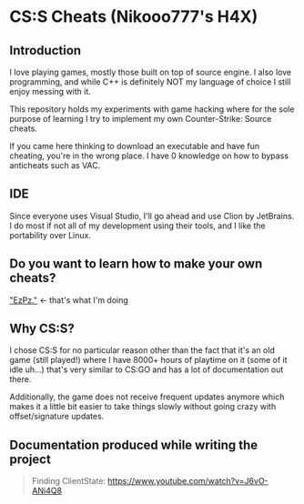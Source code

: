# CS:S Cheats (Nikooo777's H4X)

## Introduction

I love playing games, mostly those built on top of source engine. I also love programming, and while C++ is definitely
NOT my language of choice I still enjoy messing with it.

This repository holds my experiments with game hacking where for the sole purpose of learning I try to implement my own
Counter-Strike: Source cheats.

If you came here thinking to download an executable and have fun cheating, you're in the wrong place. I have 0 knowledge
on how to bypass anticheats such as VAC.

## IDE

Since everyone uses Visual Studio, I'll go ahead and use Clion by JetBrains. I do most if not all of my development
using their tools, and I like the portability over Linux.

## Do you want to learn how to make your own cheats?

["EzPz."](https://guidedhacking.com/threads/ghb1-start-here-beginner-guide-to-game-hacking.5911/) <- that's what I'm
doing

## Why CS:S?

I chose CS:S for no particular reason other than the fact that it's an old game (still played!) where I have 8000+ hours
of playtime on it (some of it idle uh...)
that's very similar to CS:GO and has a lot of documentation out there.

Additionally, the game does not receive frequent updates anymore which makes it a little bit easier to take things
slowly without going crazy with offset/signature updates.

## Documentation produced while writing the project

> Finding ClientState: https://www.youtube.com/watch?v=J6vO-ANi4Q8